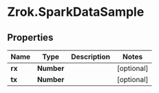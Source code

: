 # Zrok.SparkDataSample

## Properties

Name | Type | Description | Notes
------------ | ------------- | ------------- | -------------
**rx** | **Number** |  | [optional] 
**tx** | **Number** |  | [optional] 


